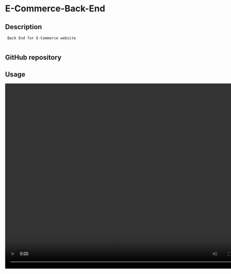 # E-Commerce-Back-End

## Description

```
 Back End for E-Commerce website
 
```

## GitHub repository





## Usage



<video width="800" height="600" controls>
  <source src="" type="video/mp4">
  
</video>

